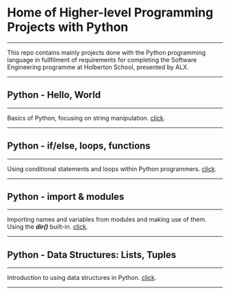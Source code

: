 # Home of Higher-level Programming Projects with Python
***
This repo contains mainly projects done with the Python programming language in fullfilment of requirements for completing the Software Engineering programme at Holberton School, presented by ALX.
***
## Python - Hello, World
***
Basics of Python, focusing on string manipulation. [click](https://github.com/chee-zaram/alx-higher_level_programming/tree/main/0x00-python-hello_world).
***
## Python - if/else, loops, functions
***
Using conditional statements and loops within Python programmers. [click](https://github.com/chee-zaram/alx-higher_level_programming/tree/main/0x01-python-if_else_loops_functions).
***
## Python - import & modules
***
Importing names and variables from modules and making use of them. Using the ***dir()*** built-in. [click](https://github.com/chee-zaram/alx-higher_level_programming/tree/main/0x02-python-import_modules).
***
## Python - Data Structures: Lists, Tuples
***
Introduction to using data structures in Python. [click]().
***
